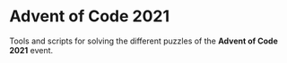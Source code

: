 # Advent of Code 2021

Tools and scripts for solving the different puzzles of the **Advent of Code 2021** event.